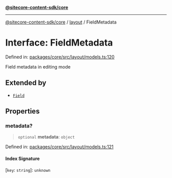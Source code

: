 [**@sitecore-content-sdk/core**](../../README.md)

***

[@sitecore-content-sdk/core](../../README.md) / [layout](../README.md) / FieldMetadata

# Interface: FieldMetadata

Defined in: [packages/core/src/layout/models.ts:120](https://github.com/Sitecore/content-sdk/blob/bc4d59e76288877091ea87e0b1f0d7300950e831/packages/core/src/layout/models.ts#L120)

Field metadata in editing mode

## Extended by

- [`Field`](Field.md)

## Properties

### metadata?

> `optional` **metadata**: `object`

Defined in: [packages/core/src/layout/models.ts:121](https://github.com/Sitecore/content-sdk/blob/bc4d59e76288877091ea87e0b1f0d7300950e831/packages/core/src/layout/models.ts#L121)

#### Index Signature

\[`key`: `string`\]: `unknown`
